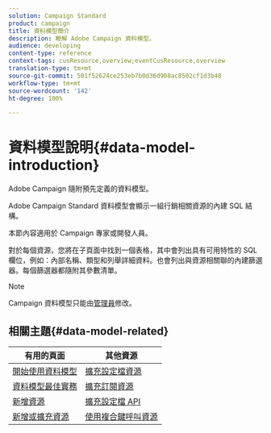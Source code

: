 ```yaml
---
solution: Campaign Standard
product: campaign
title: 資料模型簡介
description: 瞭解 Adobe Campaign 資料模型。
audience: developing
content-type: reference
context-tags: cusResource,overview;eventCusResource,overview
translation-type: tm+mt
source-git-commit: 501f52624ce253eb7b0d36d908ac8502cf1d3b48
workflow-type: tm+mt
source-wordcount: '142'
ht-degree: 100%

---
```



# 資料模型說明{#data-model-introduction}

Adobe Campaign 隨附預先定義的資料模型。

Adobe Campaign Standard 資料模型會顯示一組行銷相關資源的內建 SQL 結構。

本節內容適用於 Campaign 專家或開發人員。

對於每個資源，您將在子頁面中找到一個表格，其中會列出具有可用特性的 SQL 欄位，例如：內部名稱、類型和列舉詳細資料。也會列出與資源相關聯的內建篩選器。每個篩選器都隨附其參數清單。

>[!NOTE]
>Campaign 資料模型只能由[管理員](../../administration/using/users-management.md#functional-administrators)修改。

## 相關主題{#data-model-related}

| 有用的頁面 | 其他資源 |
|---|---|
| [開始使用資料模型](data-model-concepts.md) | [擴充設定檔資源](extending-the-profile-resource-with-a-new-field.md) |
| [資料模型最佳實務](data-model-best-practices.md) | [擴充訂閱資源](extending-the-subscriptions-to-an-application-resource.md) |
| [新增資源](key-steps-to-add-a-resource.md) | [擴充設定檔 API](about-extending-the-api.md) |
| [新增或擴充資源](creating-or-extending-the-resource.md) | [使用複合鍵呼叫資源](uc-calling-resource-id-key.md) |
